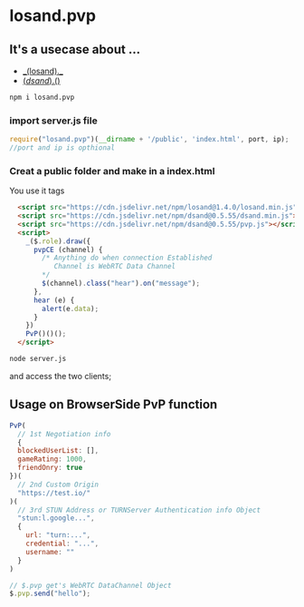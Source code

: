 # losand.pvp
## It's a usecase about ...
- [\_(losand).\_](https://www.npmjs.com/package/losand) 
- [$(dsand).$()](https://www.npmjs.com/package/dsand)

~~~bash
npm i losand.pvp
~~~

### import server.js file
~~~javascript
require("losand.pvp")(__dirname + '/public', 'index.html', port, ip);
//port and ip is opthional
~~~

### Creat a public folder and make in a index.html
You use it tags
~~~html
  <script src="https://cdn.jsdelivr.net/npm/losand@1.4.0/losand.min.js"></script>
  <script src="https://cdn.jsdelivr.net/npm/dsand@0.5.55/dsand.min.js"></script>
  <script src="https://cdn.jsdelivr.net/npm/dsand@0.5.55/pvp.js"></script>
  <script>
    _($.role).draw({
      pvpCE (channel) {
        /* Anything do when connection Established
           Channel is WebRTC Data Channel 
        */
        $(channel).class("hear").on("message");
      },
      hear (e) {
        alert(e.data);
      }
    })
    PvP()()();
  </script>
~~~

~~~bash
node server.js
~~~

and access the two clients;

## Usage on BrowserSide PvP function
```javascript
PvP(
  // 1st Negotiation info
  {
  blockedUserList: [],
  gameRating: 1000,
  friendOnry: true
})(
  // 2nd Custom Origin
  "https://test.io/"
)(
  // 3rd STUN Address or TURNServer Authentication info Object
  "stun:l.google...",
  {
    url: "turn:...",
    credential: "...",
    username: ""
  }
)

// $.pvp get's WebRTC DataChannel Object
$.pvp.send("hello");
```
